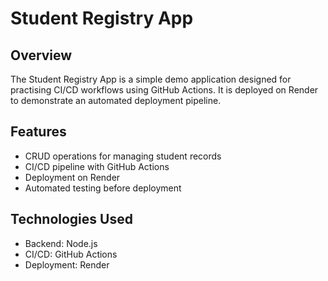 # Student Registry App

## Overview
The Student Registry App is a simple demo application designed for practising CI/CD workflows using GitHub Actions. It is deployed on Render to demonstrate an automated deployment pipeline.

## Features
- CRUD operations for managing student records
- CI/CD pipeline with GitHub Actions
- Deployment on Render
- Automated testing before deployment

## Technologies Used
- Backend: Node.js
- CI/CD: GitHub Actions
- Deployment: Render
